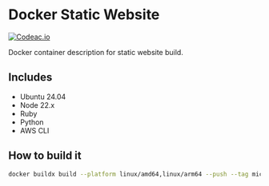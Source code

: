 # Docker Static Website

[![Codeac.io](https://static.codeac.io/badges/2-220649553.svg "Codeac.io")](https://app.codeac.io/github/michal-simon/docker-static-website)

Docker container description for static website build.

## Includes
* Ubuntu 24.04
* Node 22.x
* Ruby
* Python
* AWS CLI

## How to build it

```bash
docker buildx build --platform linux/amd64,linux/arm64 --push --tag michalsimon/static-website:node22 .
```
